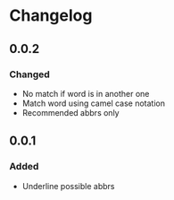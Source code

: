 # Changelog

## 0.0.2

### Changed
- No match if word is in another one
- Match word using camel case notation
- Recommended abbrs only

## 0.0.1

### Added
- Underline possible abbrs